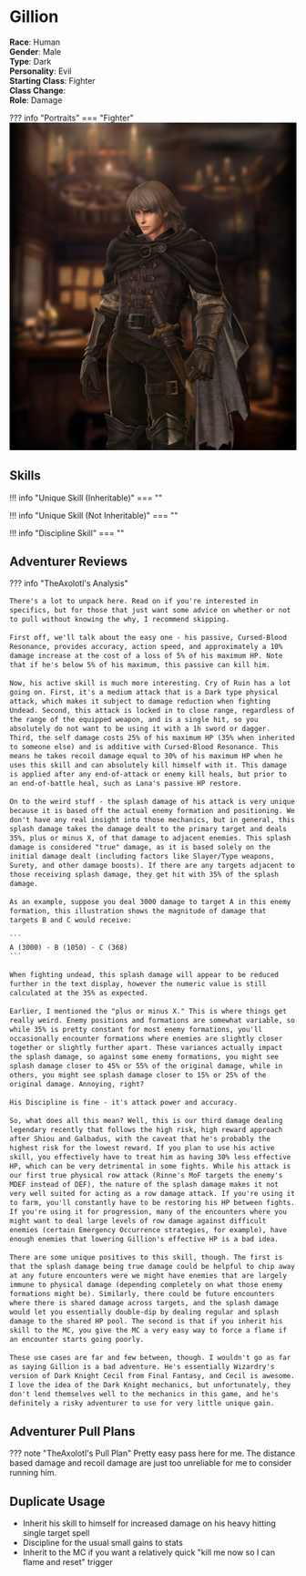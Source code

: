 # Gillion    

**Race**: Human  
**Gender**: Male  
**Type**: Dark  
**Personality**: Evil  
**Starting Class**: Fighter  
**Class Change**:   
**Role**: Damage  

??? info "Portraits"
    === "Fighter"
        ![](../img/gillion-fighter.jpg)

## Skills

!!! info "Unique Skill (Inheritable)"
    === ""
<!--        {{ get_skill_description("Raging King I") }}
-->
!!! info "Unique Skill (Not Inheritable)"
    === ""
<!--        {{ get_skill_description("Tyrant's Gravity") }}
-->
!!! info "Discipline Skill"
    === ""
<!--        {{ get_skill_description("Bestial Roar") }}
-->
## Adventurer Reviews

??? info "TheAxolotl's Analysis"

    There's a lot to unpack here. Read on if you're interested in specifics, but for those that just want some advice on whether or not to pull without knowing the why, I recommend skipping.

    First off, we'll talk about the easy one - his passive, Cursed-Blood Resonance, provides accuracy, action speed, and approximately a 10% damage increase at the cost of a loss of 5% of his maximum HP. Note that if he's below 5% of his maximum, this passive can kill him.

    Now, his active skill is much more interesting. Cry of Ruin has a lot going on. First, it's a medium attack that is a Dark type physical attack, which makes it subject to damage reduction when fighting Undead. Second, this attack is locked in to close range, regardless of the range of the equipped weapon, and is a single hit, so you absolutely do not want to be using it with a 1h sword or dagger. Third, the self damage costs 25% of his maximum HP (35% when inherited to someone else) and is additive with Cursed-Blood Resonance. This means he takes recoil damage equal to 30% of his maximum HP when he uses this skill and can absolutely kill himself with it. This damage is applied after any end-of-attack or enemy kill heals, but prior to an end-of-battle heal, such as Lana's passive HP restore.

    On to the weird stuff - the splash damage of his attack is very unique because it is based off the actual enemy formation and positioning. We don't have any real insight into those mechanics, but in general, this splash damage takes the damage dealt to the primary target and deals 35%, plus or minus X, of that damage to adjacent enemies. This splash damage is considered "true" damage, as it is based solely on the initial damage dealt (including factors like Slayer/Type weapons, Surety, and other damage boosts). If there are any targets adjacent to those receiving splash damage, they get hit with 35% of the splash damage.

    As an example, suppose you deal 3000 damage to target A in this enemy formation, this illustration shows the magnitude of damage that targets B and C would receive:

    ```
    A (3000) - B (1050) - C (368)
    ```

    When fighting undead, this splash damage will appear to be reduced further in the text display, however the numeric value is still calculated at the 35% as expected.

    Earlier, I mentioned the "plus or minus X." This is where things get really weird. Enemy positions and formations are somewhat variable, so while 35% is pretty constant for most enemy formations, you'll occasionally encounter formations where enemies are slightly closer together or slightly further apart. These variances actually impact the splash damage, so against some enemy formations, you might see splash damage closer to 45% or 55% of the original damage, while in others, you might see splash damage closer to 15% or 25% of the original damage. Annoying, right?

    His Discipline is fine - it's attack power and accuracy.

    So, what does all this mean? Well, this is our third damage dealing legendary recently that follows the high risk, high reward approach after Shiou and Galbadus, with the caveat that he's probably the highest risk for the lowest reward. If you plan to use his active skill, you effectively have to treat him as having 30% less effective HP, which can be very detrimental in some fights. While his attack is our first true physical row attack (Rinne's MoF targets the enemy's MDEF instead of DEF), the nature of the splash damage makes it not very well suited for acting as a row damage attack. If you're using it to farm, you'll constantly have to be restoring his HP between fights. If you're using it for progression, many of the encounters where you might want to deal large levels of row damage against difficult enemies (certain Emergency Occurrence strategies, for example), have enough enemies that lowering Gillion's effective HP is a bad idea.

    There are some unique positives to this skill, though. The first is that the splash damage being true damage could be helpful to chip away at any future encounters were we might have enemies that are largely immune to physical damage (depending completely on what those enemy formations might be). Similarly, there could be future encounters where there is shared damage across targets, and the splash damage would let you essentially double-dip by dealing regular and splash damage to the shared HP pool. The second is that if you inherit his skill to the MC, you give the MC a very easy way to force a flame if an encounter starts going poorly.

    These use cases are far and few between, though. I wouldn't go as far as saying Gillion is a bad adventure. He's essentially Wizardry's version of Dark Knight Cecil from Final Fantasy, and Cecil is awesome. I love the idea of the Dark Knight mechanics, but unfortunately, they don't lend themselves well to the mechanics in this game, and he's definitely a risky adventurer to use for very little unique gain.

## Adventurer Pull Plans

??? note "TheAxolotl's Pull Plan"
    Pretty easy pass here for me. The distance based damage and recoil damage are just too unreliable for me to consider running him.

## Duplicate Usage

* Inherit his skill to himself for increased damage on his heavy hitting single target spell
* Discipline for the usual small gains to stats
* Inherit to the MC if you want a relatively quick "kill me now so I can flame and reset" trigger